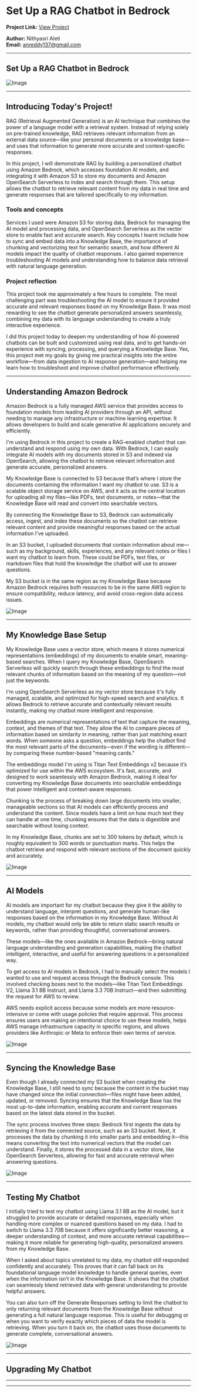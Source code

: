 

# Set Up a RAG Chatbot in Bedrock

**Project Link:** [View Project](http://learn.nextwork.org/projects/ai-rag-bedrock)

**Author:** Nithyasri Aleti  
**Email:** anreddy137@gmail.com

---

## Set Up a RAG Chatbot in Bedrock

![Image](http://learn.nextwork.org/thoughtful_navy_swift_korimako/uploads/ai-rag-bedrock_d5e8f1g2)

---

## Introducing Today's Project!

RAG (Retrieval Augmented Generation) is an AI technique that combines the power of a language model with a retrieval system. Instead of relying solely on pre-trained knowledge, RAG retrieves relevant information from an external data source—like your personal documents or a knowledge base—and uses that information to generate more accurate and context-specific responses.

In this project, I will demonstrate RAG by building a personalized chatbot using Amazon Bedrock, which accesses foundation AI models, and integrating it with Amazon S3 to store my documents and Amazon OpenSearch Serverless to index and search through them. This setup allows the chatbot to retrieve relevant content from my data in real time and generate responses that are tailored specifically to my information.

### Tools and concepts

Services I used were Amazon S3 for storing data, Bedrock for managing the AI model and processing data, and OpenSearch Serverless as the vector store to enable fast and accurate search. Key concepts I learnt include how to sync and embed data into a Knowledge Base, the importance of chunking and vectorizing text for semantic search, and how different AI models impact the quality of chatbot responses. I also gained experience troubleshooting AI models and understanding how to balance data retrieval with natural language generation.

### Project reflection

This project took me approximately a few hours to complete. The most challenging part was troubleshooting the AI model to ensure it provided accurate and relevant responses based on my Knowledge Base. It was most rewarding to see the chatbot generate personalized answers seamlessly, combining my data with its language understanding to create a truly interactive experience.

I did this project today to deepen my understanding of how AI-powered chatbots can be built and customized using real data, and to get hands-on experience with syncing, processing, and querying a Knowledge Base. Yes, this project met my goals by giving me practical insights into the entire workflow—from data ingestion to AI response generation—and helping me learn how to troubleshoot and improve chatbot performance effectively.

---

## Understanding Amazon Bedrock

Amazon Bedrock is a fully managed AWS service that provides access to foundation models from leading AI providers through an API, without needing to manage any infrastructure or machine learning expertise. It allows developers to build and scale generative AI applications securely and efficiently.

I'm using Bedrock in this project to create a RAG-enabled chatbot that can understand and respond using my own data. With Bedrock, I can easily integrate AI models with my documents stored in S3 and indexed via OpenSearch, allowing the chatbot to retrieve relevant information and generate accurate, personalized answers.

My Knowledge Base is connected to S3 because that’s where I store the documents containing the information I want my chatbot to use. S3 is a scalable object storage service on AWS, and it acts as the central location for uploading all my files—like PDFs, text documents, or notes—that the Knowledge Base will read and convert into searchable vectors.

By connecting the Knowledge Base to S3, Bedrock can automatically access, ingest, and index these documents so the chatbot can retrieve relevant content and provide meaningful responses based on the actual information I’ve uploaded.

In an S3 bucket, I uploaded documents that contain information about me—such as my background, skills, experiences, and any relevant notes or files I want my chatbot to learn from. These could be PDFs, text files, or markdown files that hold the knowledge the chatbot will use to answer questions.

My S3 bucket is in the same region as my Knowledge Base because Amazon Bedrock requires both resources to be in the same AWS region to ensure compatibility, reduce latency, and avoid cross-region data access issues.

![Image](http://learn.nextwork.org/thoughtful_navy_swift_korimako/uploads/ai-rag-bedrock_b5c8d1e2)

---

## My Knowledge Base Setup

My Knowledge Base uses a vector store, which means it stores numerical representations (embeddings) of my documents to enable smart, meaning-based searches. When I query my Knowledge Base, OpenSearch Serverless will quickly search through these embeddings to find the most relevant chunks of information based on the meaning of my question—not just the keywords.

I'm using OpenSearch Serverless as my vector store because it's fully managed, scalable, and optimized for high-speed search and analytics. It allows Bedrock to retrieve accurate and contextually relevant results instantly, making my chatbot more intelligent and responsive.

Embeddings are numerical representations of text that capture the meaning, context, and themes of that text. They allow the AI to compare pieces of information based on similarity in meaning, rather than just matching exact words. When someone asks a question, embeddings help the chatbot find the most relevant parts of the documents—even if the wording is different—by comparing these number-based "meaning cards."

The embeddings model I'm using is Titan Text Embeddings v2 because it’s optimized for use within the AWS ecosystem. It's fast, accurate, and designed to work seamlessly with Amazon Bedrock, making it ideal for converting my Knowledge Base documents into searchable embeddings that power intelligent and context-aware responses.

Chunking is the process of breaking down large documents into smaller, manageable sections so that AI models can efficiently process and understand the content. Since models have a limit on how much text they can handle at one time, chunking ensures that the data is digestible and searchable without losing context.

In my Knowledge Base, chunks are set to 300 tokens by default, which is roughly equivalent to 300 words or punctuation marks. This helps the chatbot retrieve and respond with relevant sections of the document quickly and accurately.

![Image](http://learn.nextwork.org/thoughtful_navy_swift_korimako/uploads/ai-rag-bedrock_p9r2s5t8)

---

## AI Models

AI models are important for my chatbot because they give it the ability to understand language, interpret questions, and generate human-like responses based on the information in my Knowledge Base. Without AI models, my chatbot would only be able to return static search results or keywords, rather than providing thoughtful, conversational answers.

These models—like the ones available in Amazon Bedrock—bring natural language understanding and generation capabilities, making the chatbot intelligent, interactive, and useful for answering questions in a personalized way.


To get access to AI models in Bedrock, I had to manually select the models I wanted to use and request access through the Bedrock console. This involved checking boxes next to the models—like Titan Text Embeddings V2, Llama 3.1 8B Instruct, and Llama 3.3 70B Instruct—and then submitting the request for AWS to review.

AWS needs explicit access because some models are more resource-intensive or come with usage policies that require approval. This process ensures users are making an intentional choice to use these models, helps AWS manage infrastructure capacity in specific regions, and allows providers like Anthropic or Meta to enforce their own terms of service.

![Image](http://learn.nextwork.org/thoughtful_navy_swift_korimako/uploads/ai-rag-bedrock_model-access-proof)

---

## Syncing the Knowledge Base

Even though I already connected my S3 bucket when creating the Knowledge Base, I still need to sync because the content in the bucket may have changed since the initial connection—files might have been added, updated, or removed. Syncing ensures that the Knowledge Base has the most up-to-date information, enabling accurate and current responses based on the latest data stored in the bucket.


The sync process involves three steps: Bedrock first ingests the data by retrieving it from the connected source, such as an S3 bucket. Next, it processes the data by chunking it into smaller parts and embedding it—this means converting the text into numerical vectors that the model can understand. Finally, it stores the processed data in a vector store, like OpenSearch Serverless, allowing for fast and accurate retrieval when answering questions.

![Image](http://learn.nextwork.org/thoughtful_navy_swift_korimako/uploads/ai-rag-bedrock_sync-screenshot)

---

## Testing My Chatbot

I initially tried to test my chatbot using Llama 3.1 8B as the AI model, but it struggled to provide accurate or detailed responses, especially when handling more complex or nuanced questions based on my data. I had to switch to Llama 3.3 70B because it offers significantly better reasoning, a deeper understanding of context, and more accurate retrieval capabilities—making it more reliable for generating high-quality, personalized answers from my Knowledge Base.

When I asked about topics unrelated to my data, my chatbot still responded confidently and accurately. This proves that it can fall back on its foundational language model knowledge to handle general queries, even when the information isn’t in the Knowledge Base. It shows that the chatbot can seamlessly blend retrieved data with general understanding to provide helpful answers.


You can also turn off the Generate Responses setting to limit the chatbot to only returning relevant documents from the Knowledge Base without generating a full natural language response. This is useful for debugging or when you want to verify exactly which pieces of data the model is retrieving. When you turn it back on, the chatbot uses those documents to generate complete, conversational answers.

![Image](http://learn.nextwork.org/thoughtful_navy_swift_korimako/uploads/ai-rag-bedrock_d5e8f1g2)

---

## Upgrading My Chatbot

---

---
